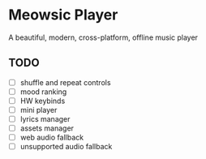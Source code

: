 # Meowsic Player

A beautiful, modern, cross-platform, offline music player

## TODO

- [ ] shuffle and repeat controls
- [ ] mood ranking
- [ ] HW keybinds
- [ ] mini player
- [ ] lyrics manager
- [ ] assets manager
- [ ] web audio fallback
- [ ] unsupported audio fallback
